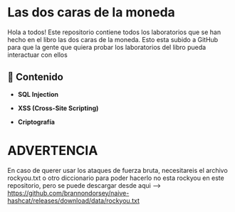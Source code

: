 # Las dos caras de la moneda

Hola a todos!
Este repositorio contiene todos los laboratorios que se han hecho en el libro las dos caras de la moneda.
Esto esta subido a GitHub para que la gente que quiera probar los laboratorios del libro pueda interactuar con ellos

## 🧪 Contenido

- **SQL Injection**  

- **XSS (Cross-Site Scripting)**  
  
- **Criptografía**  

# ADVERTENCIA
En caso de querer usar los ataques de fuerza bruta, necesitareis el archivo rockyou.txt o otro diccionario para poder hacerlo
no esta rockyou en este repositorio, pero se puede descargar desde aqui --> https://github.com/brannondorsey/naive-hashcat/releases/download/data/rockyou.txt
